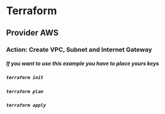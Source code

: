 # Terraform
## Provider AWS
### Action: Create VPC, Subnet and Internet Gateway

##### If you want to use this example you have to place yours keys
##### ```terraform init```
##### ```terraform plan```
##### ```terraform apply```